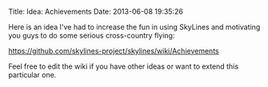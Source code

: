 Title: Idea: Achievements
Date: 2013-06-08 19:35:26

Here is an idea I've had to increase the fun in using SkyLines and motivating
you guys to do some serious cross-country flying:

<https://github.com/skylines-project/skylines/wiki/Achievements>

Feel free to edit the wiki if you have other ideas or want to extend this
particular one.
